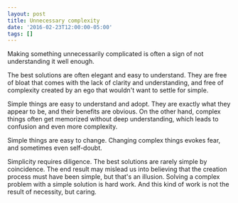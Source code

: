 ```yaml
---
layout: post
title: Unnecessary complexity
date: '2016-02-23T12:00:00-05:00'
tags: []
---
```

Making something unnecessarily complicated is often a sign of not understanding it well enough.

The best solutions are often elegant and easy to understand. They are free of bloat that comes with the lack of clarity and understanding, and free of complexity created by an ego that wouldn't want to settle for simple.

Simple things are easy to understand and adopt. They are exactly what they appear to be, and their benefits are obvious. On the other hand, complex things often get memorized without deep understanding, which leads to confusion and even more complexity.

Simple things are easy to change. Changing complex things evokes fear, and sometimes even self-doubt.

Simplicity requires diligence. The best solutions are rarely simple by coincidence. The end result may mislead us into believing that the creation process must have been simple, but that's an illusion. Solving a complex problem with a simple solution is hard work. And this kind of work is not the result of necessity, but caring.
